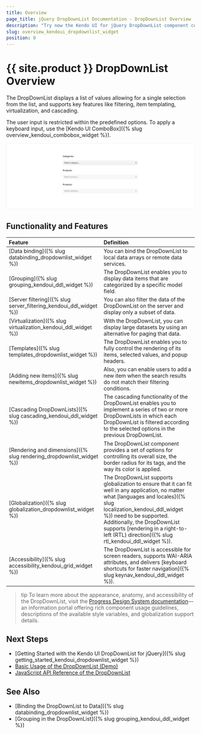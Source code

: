 ```yaml
---
title: Overview
page_title: jQuery DropDownList Documentation - DropDownList Overview
description: "Try now the Kendo UI for jQuery DropDownList component covering everything from data binding,  and grouping to virtualization and templates."
slug: overview_kendoui_dropdownlist_widget
position: 0
---
```


# {{ site.product }} DropDownList Overview

The DropDownList displays a list of values allowing for a single selection from the list, and supports key features like filtering, item templating, virtualization, and cascading.

The user input is restricted within the predefined options. To apply a keyboard input, use the [Kendo UI ComboBox]({% slug overview_kendoui_combobox_widget %}).

![Kendo UI for jQuery DropDownList Overview](dropdownlist-overview.png)

## Functionality and Features

|Feature|Definition
|:---|:---
|[Data binding]({% slug databinding_dropdownlist_widget %})|You can bind the DropDownList to local data arrays or remote data services.
|[Grouping]({% slug grouping_kendoui_ddl_widget %})|The DropDownList enables you to display data items that are categorized by a specific model field.
|[Server filtering]({% slug server_filtering_kendoui_ddl_widget %})|You can also filter the data of the DropDownList on the server and display only a subset of data.
|[Virtualization]({% slug virtualization_kendoui_ddl_widget %})|With the DropDownList, you can display large datasets by using an alternative for paging that data.
|[Templates]({% slug templates_dropdownlist_widget %})|The DropDownList enables you to fully control the rendering of its items, selected values, and popup headers.
|[Adding new items]({% slug newitems_dropdownlist_widget %})|Also, you can enable users to add a new item when the search results do not match their filtering conditions.
|[Cascading DropDownLists]({% slug cascading_kendoui_ddl_widget %})|The cascading functionality of the DropDownList enables you to implement a series of two or more DropDownLists in which each DropDownList is filtered according to the selected options in the previous DropDownList.
|[Rendering and dimensions]({% slug rendering_dropdownlist_widget %})|The DropDownList component provides a set of options for controlling its overall size, the border radius for its tags, and the way its color is applied.  
|[Globalization]({% slug globalization_dropdownlist_widget %})|The DropDownList supports globalization to ensure that it can fit well in any application, no matter what [languages and locales]({% slug localization_kendoui_ddl_widget %}) need to be supported. Additionally, the DropDownList supports [rendering in a right-to-left (RTL) direction]({% slug rtl_kendoui_ddl_widget %}).
|[Accessibility]({% slug accessibility_kendoui_grid_widget %})|The DropDownList is accessible for screen readers, supports WAI-ARIA attributes, and delivers [keyboard shortcuts for faster navigation]({% slug keynav_kendoui_ddl_widget %}).

>tip To learn more about the appearance, anatomy, and accessibility of the DropDownList, visit the [Progress Design System documentation](https://www.telerik.com/design-system/docs/components/dropdownlist/)—an information portal offering rich component usage guidelines, descriptions of the available style variables, and globalization support details.

## Next Steps 

* [Getting Started with the Kendo UI DropDownList for jQuery]({% slug getting_started_kendoui_dropdownlist_widget %})
* [Basic Usage of the DropDownList (Demo)](https://demos.telerik.com/kendo-ui/dropdownlist/index)
* [JavaScript API Reference of the DropDownList](/api/javascript/ui/dropdownlist)

## See Also

* [Binding the DropDownList to Data]({% slug databinding_dropdownlist_widget %})
* [Grouping in the DropDownList]({% slug grouping_kendoui_ddl_widget %})
